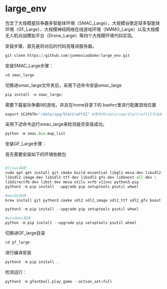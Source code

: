 # large_env
包含了大规模星际争霸多智能体环境（SMAC_Large）、大规模谷歌足球多智能体环境（GF_Large）、大规模神经网络在线游戏环境（NMMO_Large）以及大规模无人机对战模拟平台（Drone_Large）等四个大规模环境代码实现。

安装步骤，首先是将对应的代码克隆进服务器。
```python
git clone https://github.com/junmoxiaoDake/large_env.git
```

安装SMAC_Large步骤：
```python
cd smac_large
```
切换进smac_large文件夹后，采用下述命令安装smac_large

```python
pip install -e smac_large/
```

需要下载星际争霸Ⅱ的游戏，并且在home目录下的.bashrc里进行配置游戏位置
```python
export SC2PATH="/data/zpq/StarCraftII" #其中的/data/zpq/StarCraftII为当前的星际争霸Ⅱ所在的游戏位置。
```

采用下述命令运行smac_large来检测是否安装成功。
```python
python -m smac.bin.map_list 
```

安装GF_Large步骤：

首先需要安装如下的环境依赖包
```python

#linux系统
sudo apt-get install git cmake build-essential libgl1-mesa-dev libsdl2-dev \
libsdl2-image-dev libsdl2-ttf-dev libsdl2-gfx-dev libboost-all-dev \
libdirectfb-dev libst-dev mesa-utils xvfb x11vnc python3-pip
python3 -m pip install --upgrade pip setuptools psutil wheel

#macOS系统
brew install git python3 cmake sdl2 sdl2_image sdl2_ttf sdl2_gfx boost boost-python3

python3 -m pip install --upgrade pip setuptools psutil wheel

#windows系统
python -m pip install --upgrade pip setuptools psutil wheel
```

切换进GF_large目录
```python
cd gf_large
```

进行编译安装

```python
python3 -m pip install .
```

检测运行：

```python
python3 -m gfootball.play_game --action_set=full
```
